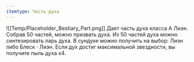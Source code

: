 ```yaml
---
itemtype: Часть духа
---
```

![[Temp/Placeholder_Bestiary_Part.png]]
Дает часть духа класса А Лиэн. Собрав 50 частей, можно призвать духа. Из 50 частей духа можно синтезировать ларь духа. В сундуке можно получить на выбор: Лиэн либо Блеск · Лиэн. Если дух достиг максимальной звездности, вы получите пыль духа х4.
